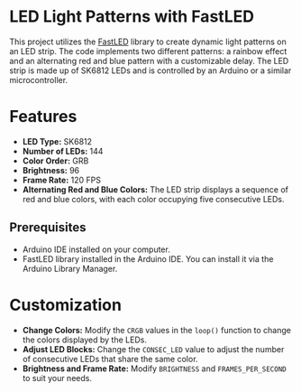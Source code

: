 # LED Light Patterns with FastLED

This project utilizes the [FastLED](http://fastled.io/) library to create dynamic light patterns on an LED strip. The code implements two different patterns: a rainbow effect and an alternating red and blue pattern with a customizable delay. The LED strip is made up of SK6812 LEDs and is controlled by an Arduino or a similar microcontroller.

# Features
- **LED Type:** SK6812
- **Number of LEDs:** 144
- **Color Order:** GRB
- **Brightness:** 96
- **Frame Rate:** 120 FPS
- **Alternating Red and Blue Colors:** The LED strip displays a sequence of red and blue colors, with each color occupying five consecutive LEDs.

## Prerequisites
- Arduino IDE installed on your computer.
- FastLED library installed in the Arduino IDE. You can install it via the Arduino Library Manager.

# Customization
- **Change Colors:** Modify the `CRGB` values in the `loop()` function to change the colors displayed by the LEDs.
- **Adjust LED Blocks:** Change the `CONSEC_LED` value to adjust the number of consecutive LEDs that share the same color.
- **Brightness and Frame Rate:** Modify `BRIGHTNESS` and `FRAMES_PER_SECOND` to suit your needs.
